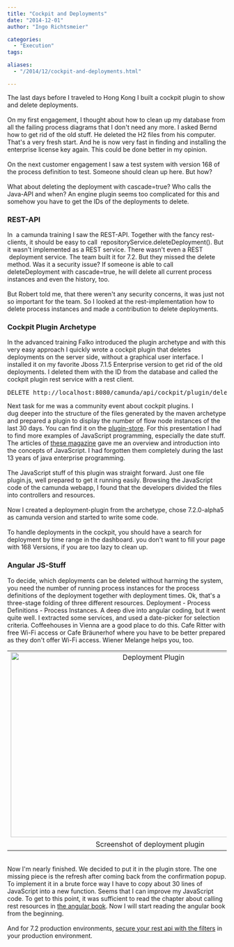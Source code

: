 ```yaml
---
title: "Cockpit and Deployments"
date: "2014-12-01"
author: "Ingo Richtsmeier"

categories:
  - "Execution"
tags: 

aliases:
  - "/2014/12/cockpit-and-deployments.html"

---
```


<div>
The last days before I traveled to Hong Kong I built a cockpit plugin to 
show and delete deployments.<br />
<div>
<br /></div>
<div>
On my first
 engagement, I thought about how to clean up my database from all the 
failing process diagrams that I don't need any more. I asked Bernd how to 
get rid of the old stuff. He deleted the H2 files from his computer. 
That's a very fresh start. And he is now very fast in finding and 
installing the enterprise license key again. This could be done better in my 
opinion.&nbsp;</div>
<div>
<br /></div>
<div>
On the next customer engagement I
 saw a test system with version 168 of the process definition to test. 
Someone should clean up here. But how?</div>
<div>
<br /></div>
<div>
What 
about deleting the deployment with cascade=true? Who calls the Java-API and when? An engine plugin seems too complicated for this and somehow you have to get the IDs of the deployments to delete.</div>
<div>
<h3>
REST-API</h3>
</div>
<div>
In &nbsp;a camunda training I saw the REST-API. Together with the fancy 
rest-clients, it should be easy to call &nbsp;repositoryService.<wbr></wbr>deleteDeployment().
 But it wasn't implemented as a REST service. There wasn't even a REST &nbsp;deployment service. The team built it for 7.2. But they missed the 
delete method. Was it a security issue? If someone is able to call 
deleteDeployment with cascade=true, he will delete all current process 
instances and even the history, too.&nbsp;</div>
<div>
<br /></div>
<div>
But 
Robert told me, that there weren't any security concerns, it was just not so important for the team. So I looked at the rest-implementation how to 
delete process instances and made a contribution to delete deployments.&nbsp;</div>
<div>
<h3>
Cockpit Plugin Archetype</h3>
</div>
<div>
In
 the advanced training Falko introduced the plugin archetype and with this 
very easy approach I quickly wrote a cockpit plugin that deletes 
deployments on the server side, without a graphical user interface. I 
installed it on my favorite Jboss 7.1.5 Enterprise version to get rid of
 the old deployments. I deleted them with the ID from the 
database and called the cockpit plugin rest service with a rest client.&nbsp;</div>
<pre>DELETE http://localhost:8080/camunda/api/cockpit/plugin/delete-deployment/default/pluginDeployment/88771df2-753d-11e4-9987-52ff20524153?cascade=true</pre>
<div>
Next task for me was a community event about cockpit plugins. I dug&nbsp;deeper into the structure of the files generated by the maven archetype and prepared a plugin to display the number of flow node instances of the last 30 days. You can find it on the <a href="http://camunda.org/plugins" target="_blank">plugin-store</a>. For this presentation I had to find more examples of JavaScript programming, especially the date stuff. The articles of <a href="http://shop.heise.de/katalog/ct-programmieren-2014" target="_blank">these magazine</a> gave me an overview and introduction into the concepts of JavaScript. I had forgotten them completely during the last 13 years of java enterprise programming.<br />
<br />
The JavaScript stuff of this plugin was straight forward. Just one file plugin.js, well prepared to get it running easily. Browsing
 the JavaScript code of the camunda webapp, I found that the developers 
divided the files into controllers and resources.<br />
<br />
Now I created a deployment-plugin from the archetype, chose 
7.2.0-alpha5 as camunda version and started to write some code.</div>
<div>
<br /></div>
<div>
To handle deployments in the cockpit, you should have a search for deployment by time range in the <span style="background-color: rgba(255,255,255,0);">dashboard</span>. you don't want to fill your page with 168 Versions, if you are too lazy to clean up.&nbsp;</div>
<div>
<h3>
Angular JS-Stuff</h3>
</div>
<div>
To
 decide, which deployments can be deleted without harming the system, 
you need the number of running process instances for the process 
definitions of the deployment together with deployment times. Ok, that's a
 three-stage folding of three different resources. Deployment - Process 
Definitions - Process Instances. A deep dive into angular coding, but it
 went quite well. I extracted some services, and used a date-picker for selection criteria. Coffeehouses in Vienna are a good place to do this. 
Cafe Ritter with free Wi-Fi access or Cafe Bräunerhof where you have to 
be better prepared as they don't offer Wi-Fi access. Wiener Melange helps 
you, too.</div>
<div>
<table align="center" cellpadding="0" cellspacing="0" class="tr-caption-container" style="margin-left: auto; margin-right: auto; text-align: center;"><tbody>
<tr><td style="text-align: center;"><a href="http://4.bp.blogspot.com/-O5853k-ihUM/VHsDeJ_Tu0I/AAAAAAAAACI/nvgLXokURwo/s1600/screenshot.png" imageanchor="1" style="margin-left: auto; margin-right: auto;"><img alt="Deployment Plugin" border="0" src="http://4.bp.blogspot.com/-O5853k-ihUM/VHsDeJ_Tu0I/AAAAAAAAACI/nvgLXokURwo/s1600/screenshot.png" height="424" title="Deployment Plugin" width="640" /></a></td></tr>
<tr><td class="tr-caption" style="text-align: center;">Screenshot of deployment plugin</td></tr>
</tbody></table>
<br /></div>
<div>
Now I'm nearly finished. We decided to put
 it in the plugin store. The one missing piece is the refresh after 
coming back from the confirmation popup. To implement it in a brute force way I 
have to copy about 30 lines of JavaScript into a new function. Seems 
that I can improve my JavaScript code. <span style="background-color: rgba(255,255,255,0);">To get to this point, it was sufficient to read the chapter about calling rest resources in <a href="http://shop.oreilly.com/product/0636920028055.do" target="_blank">the angular book</a>. Now&nbsp;</span>I will start reading the angular book from the beginning.&nbsp;</div>
<div>
<br /></div>
<div>
And for 7.2 production environments, <a href="http://docs.camunda.org/7.1/api-references/rest/#overview-configuring-authentication" target="_blank">secure your rest api with the filters</a> in your production environment.</div>

</div>